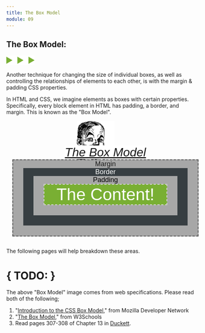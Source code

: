 ```yaml
---
title: The Box Model
module: 09
---
```


## The Box Model:
<img src="./../../../img/arrow-divider.svg" style="width: 75px; border: none;" />

Another technique for changing the size of individual boxes, as well as controlling the relationships of elements to each other, is with the margin & padding CSS properties.

In HTML and CSS, we imagine elements as boxes with certain properties. Specifically, every block element in HTML has padding, a border, and margin. This is known as the "Box Model".

<style>
  .parent-container {
      font-family: sans-serif;
      font-style: italic;
      font-size: 32px;
      text-align: center;
      padding: 0.5em;
      width: 98%;
      /*border: 1px solid black;*/
      margin-top: 2em;
      z-index: 0;
      position: relative;
  }
  .margin {
      font-size: 18px;
      font-style: normal;
      font-family: sans-serif;
      border: 2px dashed #4e4e4e;
      background-color: #a7a7a7;
      padding: 1.5em;
      padding-top: 0em;
  }
  .border {
      background-color: #373E42;
      color: #fff;
      padding: 1.5em;
      padding-top: 0em;
  }
  .padding {
      background-color: #a7a7a7;
      color: #000;
      padding: 1.5em;
      padding-top: 0em;
  }
  .example-content {
      background-color: #79AF33;
      color: #fff;
      border: 2px dashed #d5d5d5;
      padding: 0em;
      /*padding-top: 0.5em;*/
      font-size: 2.5em;
  }
  .img-1 {
    z-index: -1;
    position: absolute;
    margin-top: -2em;
    margin-left: 1em;
    float: left;
  }
</style>

<div class="parent-container">
<img class="img-1" src="./../../../img/man-point-right.png" style="width: 50%; max-width: 100px; border: none; " />
  <a href="https://www.w3schools.com/css/css_boxmodel.asp"><span style="background-color: white;">The Box Model</span></a>
  <div class="margin">
      Margin
      <div class="border">
          Border
          <div class="padding">
              Padding
              <div class="example-content">
                  The Content!
              </div>
          </div>
      </div>
    </div>
</div>


The following pages will help breakdown these areas.



# { TODO: }

The above "Box Model" image comes from web specifications. Please read both of the following;
1. "[Introduction to the CSS Box Model](https://developer.mozilla.org/en-US/docs/Web/CSS/CSS_Box_Model/Introduction_to_the_CSS_box_model)," from Mozilla Developer Network
2. "[The Box Model](https://www.w3schools.com/css/css_boxmodel.asp)," from W3Schools
3. Read pages 307-308 of Chapter 13 in [Duckett](https://github.com/Media-Ed-Online/intro-web-dev/issues/3).
